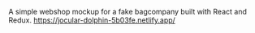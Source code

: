 A simple webshop mockup for a fake bagcompany built with React and Redux.
https://jocular-dolphin-5b03fe.netlify.app/
